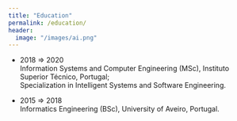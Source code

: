 ```yaml
---
title: "Education"
permalink: /education/
header:
  image: "/images/ai.png"
---
```


* 2018 ⇒ 2020 <br> Information Systems and Computer Engineering (MSc), Instituto Superior Técnico, Portugal; <br> Specialization in Intelligent Systems and Software Engineering.

* 2015 ⇒ 2018 <br> Informatics Engineering (BSc), University of Aveiro, Portugal.
